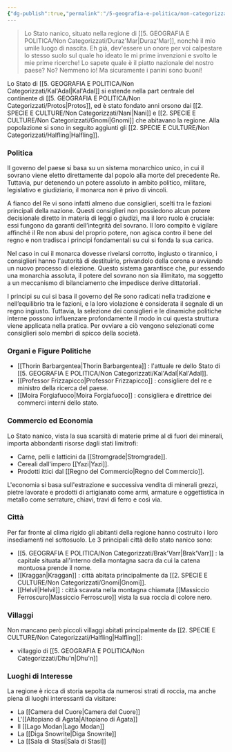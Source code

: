 ```yaml
---
{"dg-publish":true,"permalink":"/5-geografia-e-politica/non-categorizzati/kal-adal/"}
---
```



>Lo Stato nanico, situato nella regione di [[5. GEOGRAFIA  E POLITICA/Non Categorizzati/Duraz'Mar\|Duraz'Mar]], nonchè il mio umile luogo di nascita. Eh già, dev'essere un onore per voi calpestare lo stesso suolo sul quale ho ideato le mi prime invenzioni e svolto le mie prime ricerche! 
>Lo sapete quale è il piatto nazionale del nostro paese? No? Nemmeno io! Ma sicuramente i panini sono buoni! 

Lo Stato di [[5. GEOGRAFIA  E POLITICA/Non Categorizzati/Kal'Adal\|Kal'Adal]] si estende nella part centrale del continente di [[5. GEOGRAFIA  E POLITICA/Non Categorizzati/Protos\|Protos]], ed è stato fondato anni orsono dai [[2. SPECIE E CULTURE/Non Categorizzati/Nani\|Nani]] e [[2. SPECIE E CULTURE/Non Categorizzati/Gnomi\|Gnomi]] che abitavano la regione. Alla popolazione si sono in seguito aggiunti gli [[2. SPECIE E CULTURE/Non Categorizzati/Halfling\|Halfling]]. 

### Politica

Il governo del paese si basa su un sistema monarchico unico, in cui il sovrano viene eletto direttamente dal popolo alla morte del precedente Re. Tuttavia, pur detenendo un potere assoluto in ambito politico, militare, legislativo e giudiziario, il monarca non è privo di vincoli.

A fianco del Re vi sono infatti almeno due consiglieri, scelti tra le fazioni principali della nazione. Questi consiglieri non possiedono alcun potere decisionale diretto in materia di leggi o giudizi, ma il loro ruolo è cruciale: essi fungono da garanti dell’integrità del sovrano. Il loro compito è vigilare affinché il Re non abusi del proprio potere, non agisca contro il bene del regno e non tradisca i principi fondamentali su cui si fonda la sua carica.

Nel caso in cui il monarca dovesse rivelarsi corrotto, ingiusto o tirannico, i consiglieri hanno l'autorità di destituirlo, privandolo della corona e avviando un nuovo processo di elezione. Questo sistema garantisce che, pur essendo una monarchia assoluta, il potere del sovrano non sia illimitato, ma soggetto a un meccanismo di bilanciamento che impedisce derive dittatoriali.

I principi su cui si basa il governo del Re sono radicati nella tradizione e nell’equilibrio tra le fazioni, e la loro violazione è considerata il segnale di un regno ingiusto. Tuttavia, la selezione dei consiglieri e le dinamiche politiche interne possono influenzare profondamente il modo in cui questa struttura viene applicata nella pratica. Per ovviare a ciò vengono selezionati come consiglieri solo membri di spicco della società.

### Organi e Figure Politiche

- [[Thorin Barbargentea\|Thorin Barbargentea]] : l'attuale re dello Stato di [[5. GEOGRAFIA  E POLITICA/Non Categorizzati/Kal'Adal\|Kal'Adal]].
- [[Professor Frizzapicco\|Professor Frizzapicco]] : consigliere del re e ministro della ricerca del paese.
- [[Moira Forgiafuoco\|Moira Forgiafuoco]] : consigliera e direttrice dei commerci interni dello stato.

### Commercio ed Economia

Lo Stato nanico, vista la sua scarsità di materie prime al di fuori dei minerali, importa abbondanti risorse dagli stati limitrofi: 

- Carne, pelli e latticini da [[Stromgrade\|Stromgrade]].
- Cereali dall'impero [[Yazi\|Yazi]].
- Prodotti ittici dal [[Regno del Commercio\|Regno del Commercio]].

L'economia si basa sull'estrazione e successiva vendita di minerali grezzi, pietre lavorate e prodotti di artigianato come armi, armature e oggettistica in metallo come serrature, chiavi, travi di ferro e così via. 

### Città

Per far fronte al clima rigido gli abitanti della regione hanno costruito i loro insediamenti nel sottosuolo. Le 3 principali città dello stato nanico sono:

- [[5. GEOGRAFIA  E POLITICA/Non Categorizzati/Brak'Varr\|Brak'Varr]] : la capitale situata all'interno della montagna sacra da cui la catena montuosa prende il nome.
- [[Kraggan\|Kraggan]] : città abitata principalmente da [[2. SPECIE E CULTURE/Non Categorizzati/Gnomi\|Gnomi]].
- [[Helvil\|Helvil]] : città scavata nella montagna chiamata [[Massiccio Ferroscuro\|Massiccio Ferroscuro]] vista la sua roccia di colore nero.

### Villaggi

Non mancano però piccoli villaggi abitati principalmente da [[2. SPECIE E CULTURE/Non Categorizzati/Halfling\|Halfling]]:

- villaggio di [[5. GEOGRAFIA  E POLITICA/Non Categorizzati/Dhu'n\|Dhu'n]]

### Luoghi di Interesse

La regione è ricca di storia sepolta da numerosi strati di roccia, ma anche piena di luoghi interessanti da visitare:

- La [[Camera del Cuore\|Camera del Cuore]]
- L'[[Altopiano di Agata\|Altopiano di Agata]]
- Il [[Lago Modan\|Lago Modan]]
- La [[Diga Snowrite\|Diga Snowrite]]
- La [[Sala di Stasi\|Sala di Stasi]]
